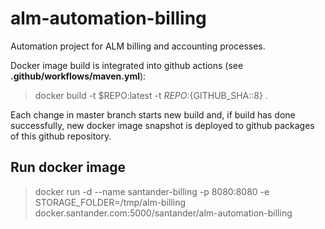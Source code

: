# alm-automation-billing

Automation project for ALM billing and accounting processes.

Docker image build is integrated into github actions (see __.github/workflows/maven.yml__):

> docker build -t $REPO:latest -t $REPO:${GITHUB_SHA::8} .

Each change in master branch starts new build and, if build has done successfully, new docker image snapshot is deployed to github packages of this github repository.


## Run docker image

> docker run -d --name santander-billing -p 8080:8080 -e STORAGE_FOLDER=/tmp/alm-billing docker.santander.com:5000/santander/alm-automation-billing


